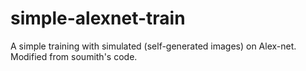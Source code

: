 # simple-alexnet-train
A simple training with simulated (self-generated images) on Alex-net. Modified from soumith's code.
